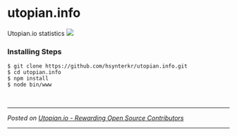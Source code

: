 # utopian.info
Utopian.io statistics
![](https://i.hizliresim.com/gOnY2N.png)
### Installing Steps
```
$ git clone https://github.com/hsynterkr/utopian.info.git
$ cd utopian.info
$ npm install
$ node bin/www
```

<br /><hr/><em>Posted on <a href="https://utopian.io/utopian-io/@hsynterkr/">Utopian.io -  Rewarding Open Source Contributors</a></em><hr/>
